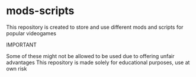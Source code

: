 # mods-scripts

This repository is created to store and use different mods and scripts for popular videogames

IMPORTANT

Some of these might not be allowed to be used due to offering unfair advantages
This repository is made solely for educational purposes, use at own risk
